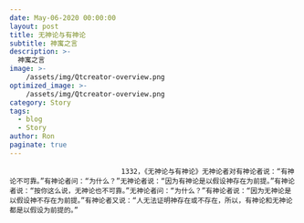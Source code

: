 ```yaml
---
date: May-06-2020 00:00:00
layout: post
title: 无神论与有神论
subtitle: 神寓之言
description: >-
  神寓之言
image: >-
    /assets/img/Qtcreator-overview.png
optimized_image: >-
    /assets/img/Qtcreator-overview.png
category: Story
tags:
  - blog
  - Story
author: Ron
paginate: true
---
```


							　　1332，《无神论与有神论》无神论者对有神论者说：“有神论不可靠。”有神论者问：“为什么？”无神论者说：“因为有神论是以假设神存在为前提。”有神论者说：“按你这么说，无神论也不可靠。”无神论者问：“为什么？”有神论者说：“因为无神论是以假设神不存在为前提。”有神论者又说：“人无法证明神存在或不存在，所以，有神论和无神论都是以假设为前提的。”
							
							
						